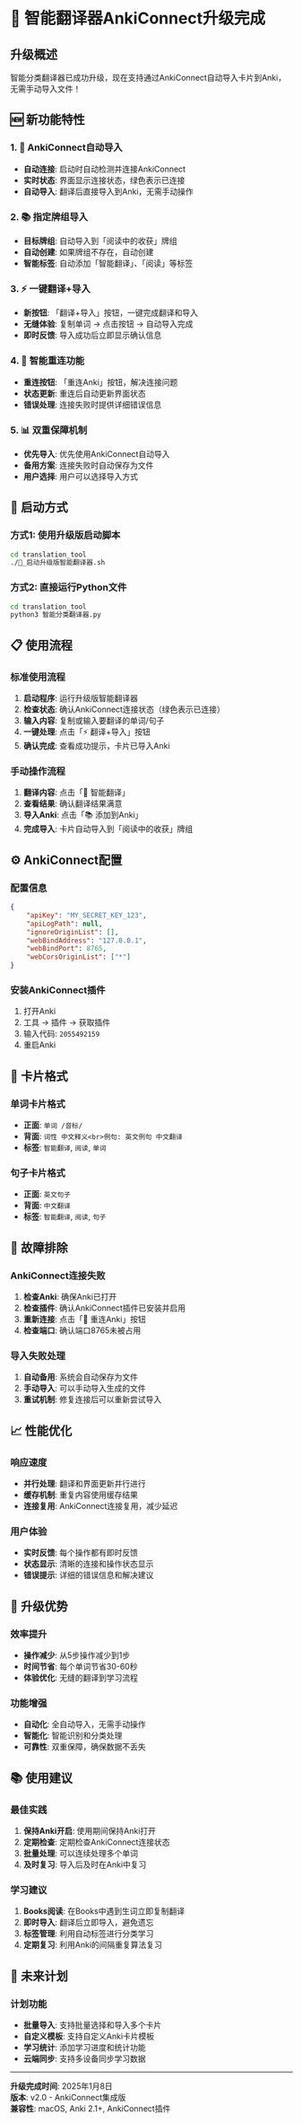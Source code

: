 # 🎉 智能翻译器AnkiConnect升级完成

## 升级概述

智能分类翻译器已成功升级，现在支持通过AnkiConnect自动导入卡片到Anki，无需手动导入文件！

## 🆕 新功能特性

### 1. 🔗 AnkiConnect自动导入
- **自动连接**: 启动时自动检测并连接AnkiConnect
- **实时状态**: 界面显示连接状态，绿色表示已连接
- **自动导入**: 翻译后直接导入到Anki，无需手动操作

### 2. 📚 指定牌组导入
- **目标牌组**: 自动导入到「阅读中的收获」牌组
- **自动创建**: 如果牌组不存在，自动创建
- **智能标签**: 自动添加「智能翻译」、「阅读」等标签

### 3. ⚡ 一键翻译+导入
- **新按钮**: 「翻译+导入」按钮，一键完成翻译和导入
- **无缝体验**: 复制单词 → 点击按钮 → 自动导入完成
- **即时反馈**: 导入成功后立即显示确认信息

### 4. 🔄 智能重连功能
- **重连按钮**: 「重连Anki」按钮，解决连接问题
- **状态更新**: 重连后自动更新界面状态
- **错误处理**: 连接失败时提供详细错误信息

### 5. 📊 双重保障机制
- **优先导入**: 优先使用AnkiConnect自动导入
- **备用方案**: 连接失败时自动保存为文件
- **用户选择**: 用户可以选择导入方式

## 🚀 启动方式

### 方式1: 使用升级版启动脚本
```bash
cd translation_tool
./🚀_启动升级版智能翻译器.sh
```

### 方式2: 直接运行Python文件
```bash
cd translation_tool
python3 智能分类翻译器.py
```

## 📋 使用流程

### 标准使用流程
1. **启动程序**: 运行升级版智能翻译器
2. **检查状态**: 确认AnkiConnect连接状态（绿色表示已连接）
3. **输入内容**: 复制或输入要翻译的单词/句子
4. **一键处理**: 点击「⚡ 翻译+导入」按钮
5. **确认完成**: 查看成功提示，卡片已导入Anki

### 手动操作流程
1. **翻译内容**: 点击「🧠 智能翻译」
2. **查看结果**: 确认翻译结果满意
3. **导入Anki**: 点击「📚 添加到Anki」
4. **完成导入**: 卡片自动导入到「阅读中的收获」牌组

## ⚙️ AnkiConnect配置

### 配置信息
```json
{
    "apiKey": "MY_SECRET_KEY_123",
    "apiLogPath": null,
    "ignoreOriginList": [],
    "webBindAddress": "127.0.0.1",
    "webBindPort": 8765,
    "webCorsOriginList": ["*"]
}
```

### 安装AnkiConnect插件
1. 打开Anki
2. 工具 → 插件 → 获取插件
3. 输入代码: `2055492159`
4. 重启Anki

## 🎯 卡片格式

### 单词卡片格式
- **正面**: `单词 /音标/`
- **背面**: `词性 中文释义<br>例句: 英文例句 中文翻译`
- **标签**: `智能翻译`, `阅读`, `单词`

### 句子卡片格式
- **正面**: `英文句子`
- **背面**: `中文翻译`
- **标签**: `智能翻译`, `阅读`, `句子`

## 🔧 故障排除

### AnkiConnect连接失败
1. **检查Anki**: 确保Anki已打开
2. **检查插件**: 确认AnkiConnect插件已安装并启用
3. **重新连接**: 点击「🔄 重连Anki」按钮
4. **检查端口**: 确认端口8765未被占用

### 导入失败处理
1. **自动备用**: 系统会自动保存为文件
2. **手动导入**: 可以手动导入生成的文件
3. **重试机制**: 修复连接后可以重新尝试导入

## 📈 性能优化

### 响应速度
- **并行处理**: 翻译和界面更新并行进行
- **缓存机制**: 重复内容使用缓存结果
- **连接复用**: AnkiConnect连接复用，减少延迟

### 用户体验
- **实时反馈**: 每个操作都有即时反馈
- **状态显示**: 清晰的连接和操作状态显示
- **错误提示**: 详细的错误信息和解决建议

## 🎉 升级优势

### 效率提升
- **操作减少**: 从5步操作减少到1步
- **时间节省**: 每个单词节省30-60秒
- **体验优化**: 无缝的翻译到学习流程

### 功能增强
- **自动化**: 全自动导入，无需手动操作
- **智能化**: 智能识别和分类处理
- **可靠性**: 双重保障，确保数据不丢失

## 📚 使用建议

### 最佳实践
1. **保持Anki开启**: 使用期间保持Anki打开
2. **定期检查**: 定期检查AnkiConnect连接状态
3. **批量处理**: 可以连续处理多个单词
4. **及时复习**: 导入后及时在Anki中复习

### 学习建议
1. **Books阅读**: 在Books中遇到生词立即复制翻译
2. **即时导入**: 翻译后立即导入，避免遗忘
3. **标签管理**: 利用自动标签进行分类学习
4. **定期复习**: 利用Anki的间隔重复算法复习

## 🔮 未来计划

### 计划功能
- **批量导入**: 支持批量选择和导入多个卡片
- **自定义模板**: 支持自定义Anki卡片模板
- **学习统计**: 添加学习进度和统计功能
- **云端同步**: 支持多设备同步学习数据

---

**升级完成时间**: 2025年1月8日  
**版本**: v2.0 - AnkiConnect集成版  
**兼容性**: macOS, Anki 2.1+, AnkiConnect插件